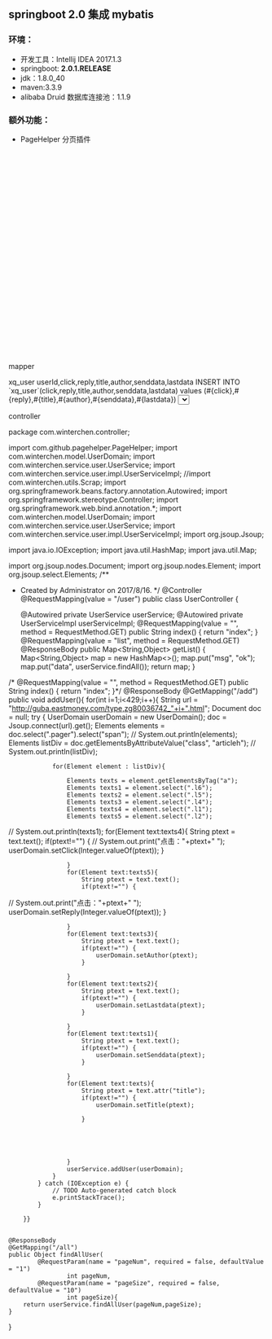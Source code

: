 ## springboot 2.0 集成 mybatis

### 环境：

* 开发工具：Intellij IDEA 2017.1.3
* springboot: **2.0.1.RELEASE**
* jdk：1.8.0_40
* maven:3.3.9
* alibaba Druid 数据库连接池：1.1.9

### 额外功能：

* PageHelper 分页插件
<!DOCTYPE html>
<html lang="en">
<head>
    <meta charset="UTF-8">
    <title>兴全基金统计</title>
    <script src="https://cdn.bootcss.com/jquery/3.1.1/jquery.min.js"></script>
    <script src="js/echarts.min.js"></script>
</head>
<body>
<!-- 为ECharts准备一个具备大小（宽高）的Dom -->
<div id="main" style="width: 600px;height:400px;"></div>
<script type="text/javascript">
    // 基于准备好的dom，初始化echarts实例
    var myChart = echarts.init(document.getElementById('main'));

    // 指定图表的配置项和数据
    myChart.setOption({
        title: {
            text: '兴全基金吧点击回复柱状图'
        },
        tooltip: {},
        legend: {
            data:['销量']
        },
        xAxis: {
            data: []
        },
        yAxis: {},
        series: [{
            name: '销量',
            type: 'bar',
            data: []
        }]
    });

    myChart.showLoading();

    var authors=[];    //类别数组（实际用来盛放X轴坐标值）
    var clicks=[];    //销量数组（实际用来盛放Y坐标值）
    var replys=[];

    $.ajax({
        type : "get",
        async : false,            //异步请求（同步请求将会锁住浏览器，用户其他操作必须等待请求完成才可以执行）
        url : "user/list",    //请求发送到TestServlet处
        data : {},
        dataType : "json",        //返回数据形式为json
        success : function(result) {
            //请求成功时执行该函数内容，result即为服务器返回的json对象
            var data = result.data;
            if (data) {
                for(var i=0;i<data.length;i++){
                    authors.push(data[i].author);    //挨个取出类别并填入类别数组
                }
                for(var i=0;i<data.length;i++){
                    clicks.push(data[i].click);    //挨个取出销量并填入销量数组
                }
                for(var i=0;i<data.length;i++){
                    replys.push(data[i].reply);    //挨个取出销量并填入销量数组
                }
                myChart.hideLoading();    //隐藏加载动画
                myChart.setOption({        //加载数据图表
                    xAxis : [
                        {
                            type : 'category',
                            data : authors
                        }
                    ],
                    yAxis : [
                        {
                            type : 'value'
                        }
                    ],
                    series : [
                        {
                            name:'点击量',
                            type:'bar',
                            data: clicks
                        },
                        {
                            name:'回复量',
                            type:'bar',
                            data: replys
                        }



                    ]
             /*       xAxis: {
                        data: authors
                    },
                    series: [{
                        // 根据名字对应到相应的系列
                        name: '点击量',
                        data: clicks
                    },
                        {
                            name: '回复量',
                            data: replys
                        }]*/
                });

            }

        },
        error : function() {
            //请求失败时执行该函数
            alert("图表请求数据失败!");
            myChart.hideLoading();
        }
    })
</script>
</body>
</html>



mapper
<?xml version="1.0" encoding="UTF-8" ?>
<!DOCTYPE mapper PUBLIC "-//mybatis.org//DTD Mapper 3.0//EN" "http://mybatis.org/dtd/mybatis-3-mapper.dtd" >
<mapper namespace="com.winterchen.dao.UserDao" >
  <sql id="BASE_TABLE">
    xq_user
  </sql>

  <sql id="BASE_COLUMN">
    userId,click,reply,title,author,senddata,lastdata
  </sql>

  <insert id="insert" parameterType="com.winterchen.model.UserDomain">
    INSERT INTO `xq_user`(click,reply,title,author,senddata,lastdata) values (#{click},#{reply},#{title},#{author},#{senddata},#{lastdata})
<!--      <include refid="BASE_TABLE"/>
    <trim prefix="(" suffix=")" suffixOverrides=",">
      click,reply,title,
      <if test="click != null">
        author,senddata,lastdata,
      </if>
    </trim>
    <trim prefix="VALUES(" suffix=")" suffixOverrides=",">
      #{click, jdbcType=INTEGER},#{reply, jdbcType=INTEGER}, #{title, jdbcType=VARCHAR},
      <if test="click != null">
        #{author, jdbcType=VARCHAR}, #{senddata, jdbcType=VARCHAR}, #{lastdata, jdbcType=VARCHAR},
      </if>
    </trim>-->
  </insert>

<!--  <select id="selectUsers" resultType="com.winterchen.model.UserDomain">
      SELECT
        <include refid="BASE_COLUMN"/>
      FROM
        <include refid="BASE_TABLE"/>
  </select>-->
  <select id="selectUsers" resultType="com.winterchen.model.UserDomain">
  select author,click,reply from `xq_user` limit 10
  </select>

</mapper>


controller

package com.winterchen.controller;

import com.github.pagehelper.PageHelper;
import com.winterchen.model.UserDomain;
import com.winterchen.service.user.UserService;
import com.winterchen.service.user.impl.UserServiceImpl;
//import com.winterchen.utils.Scrap;
import org.springframework.beans.factory.annotation.Autowired;
import org.springframework.stereotype.Controller;
import org.springframework.web.bind.annotation.*;
import com.winterchen.model.UserDomain;
import com.winterchen.service.user.UserService;
import com.winterchen.service.user.impl.UserServiceImpl;
import org.jsoup.Jsoup;

import java.io.IOException;
import java.util.HashMap;
import java.util.Map;

import org.jsoup.nodes.Document;
import org.jsoup.nodes.Element;
import org.jsoup.select.Elements;
/**
 * Created by Administrator on 2017/8/16.
 */
@Controller
@RequestMapping(value = "/user")
public class UserController {

    @Autowired
    private UserService userService;
    @Autowired
    private UserServiceImpl userServiceImpl;
    @RequestMapping(value = "", method = RequestMethod.GET)
    public String index() {
        return "index";
    }
    @RequestMapping(value = "list", method = RequestMethod.GET)
    @ResponseBody
    public Map<String,Object> getList() {
        Map<String,Object> map = new HashMap<>();
        map.put("msg", "ok");
        map.put("data", userService.findAll());
        return map;
    }

/*    @RequestMapping(value = "", method = RequestMethod.GET)
    public String index() {
        return "index";
    }*/
    @ResponseBody
    @GetMapping("/add")
    public void addUser(){
            for(int i=1;i<429;i++){
            String url = "http://guba.eastmoney.com/type,zg80036742_"+i+".html";
            Document doc = null;
            try {
                UserDomain userDomain = new UserDomain();
                doc = Jsoup.connect(url).get();
                Elements elements = doc.select(".pager").select("span");
//                System.out.println(elements);
                Elements listDiv = doc.getElementsByAttributeValue("class", "articleh");
//            System.out.println(listDiv);

                for(Element element : listDiv){

                    Elements texts = element.getElementsByTag("a");
                    Elements texts1 = element.select(".l6");
                    Elements texts2 = element.select(".l5");
                    Elements texts3 = element.select(".l4");
                    Elements texts4 = element.select(".l1");
                    Elements texts5 = element.select(".l2");
//                System.out.println(texts1);
                    for(Element text:texts4){
                        String ptext = text.text();
                        if(ptext!="") {
//                            System.out.print("点击："+ptext+"	");
                            userDomain.setClick(Integer.valueOf(ptext));
                        }

                    }
                    for(Element text:texts5){
                        String ptext = text.text();
                        if(ptext!="") {
//                            System.out.print("点击："+ptext+"	");
                            userDomain.setReply(Integer.valueOf(ptext));
                        }

                    }
                    for(Element text:texts3){
                        String ptext = text.text();
                        if(ptext!="") {
                            userDomain.setAuthor(ptext);
                        }

                    }
                    for(Element text:texts2){
                        String ptext = text.text();
                        if(ptext!="") {
                            userDomain.setLastdata(ptext);
                        }

                    }
                    for(Element text:texts1){
                        String ptext = text.text();
                        if(ptext!="") {
                            userDomain.setSenddata(ptext);
                        }

                    }
                    for(Element text:texts){
                        String ptext = text.attr("title");
                        if(ptext!="") {
                            userDomain.setTitle(ptext);

                        }





                    }
                    userService.addUser(userDomain);
                }
            } catch (IOException e) {
                // TODO Auto-generated catch block
                e.printStackTrace();
            }

        }}


    @ResponseBody
    @GetMapping("/all")
    public Object findAllUser(
            @RequestParam(name = "pageNum", required = false, defaultValue = "1")
                    int pageNum,
            @RequestParam(name = "pageSize", required = false, defaultValue = "10")
                    int pageSize){
        return userService.findAllUser(pageNum,pageSize);
    }
}
